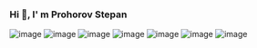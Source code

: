 ### Hi 👋, I' m Prohorov Stepan
![image](https://github.com/doublefc/doublefc/assets/108407596/970d6b0a-2c84-4006-a99f-f120a316d2b4)
![image](https://github.com/doublefc/doublefc/assets/108407596/6ba1a0ea-696d-4cc0-a439-944e607d78a8)
![image](https://github.com/doublefc/doublefc/assets/108407596/683aaf27-05a1-4931-ad79-2ba5037ed4c5)
![image](https://github.com/doublefc/doublefc/assets/108407596/ed32efb2-5139-409f-9e86-7be8a140a479)
![image](https://github.com/doublefc/doublefc/assets/108407596/f86a3f7f-fecd-4471-a495-75e804ae2119)
![image](https://github.com/doublefc/doublefc/assets/108407596/9658fc85-0cae-46e0-9323-317d49a18f59)
![image](https://camo.githubusercontent.com/08d98ece5b14553925ebb99b8d15f62c900cad19b169de578a68bdb057d50c68/68747470733a2f2f736561626f726e2e7079646174612e6f72672f5f696d616765732f6c6f676f2d74616c6c2d6c6967687462672e737667)
<!--
**doublefc/doublefc** is a ✨ _special_ ✨ repository because its `README.md` (this file) appears on your GitHub profile.

Here are some ideas to get you started:

- 🔭 I’m currently working on ...
- 🌱 I’m currently learning ...
- 👯 I’m looking to collaborate on ...
- 🤔 I’m looking for help with ...
- 💬 Ask me about ...
- 📫 How to reach me: ...
- 😄 Pronouns: ...
- ⚡ Fun fact: ...
-->
